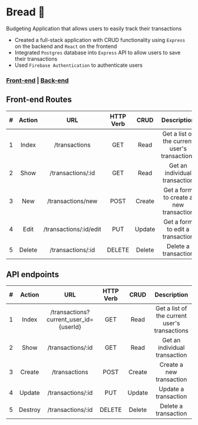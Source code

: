 # Bread 🍞

Budgeting Application that allows users to easily track their transactions

- Created a full-stack application with CRUD functionality using `Express` on the backend and `React` on the frontend
- Integrated `Postgres` database into `Express` API to allow users to save their transactions
- Used `Firebase Authentication` to authenticate users

### [Front-end](https://save-your-bread.netlify.app/) | [Back-end](https://budget-bread.fly.dev)

## Front-end Routes

|  #  | Action |          URL           | HTTP Verb |  CRUD  |                  Description                  |
| :-: | :----: | :--------------------: | :-------: | :----: | :-------------------------------------------: |
|  1  | Index  |     /transactions      |    GET    |  Read  | Get a list of the current user's transactions |
|  2  |  Show  |   /transactions/:id    |    GET    |  Read  |         Get an individual transaction         |
|  3  |  New   |   /transactions/new    |   POST    | Create |    Get a form to create a new transaction     |
|  4  |  Edit  | /transactions/:id/edit |    PUT    | Update |       Get a form to edit a transaction        |
|  5  | Delete |   /transactions/:id    |  DELETE   | Delete |             Delete a transaction              |

## API endpoints

|  #  | Action  |                  URL                   | HTTP Verb |  CRUD  |                  Description                  |
| :-: | :-----: | :------------------------------------: | :-------: | :----: | :-------------------------------------------: |
|  1  |  Index  | /transactions?current_user_id={userId} |    GET    |  Read  | Get a list of the current user's transactions |
|  2  |  Show   |           /transactions/:id            |    GET    |  Read  |         Get an individual transaction         |
|  3  | Create  |             /transactions              |   POST    | Create |           Create a new transaction            |
|  4  | Update  |           /transactions/:id            |    PUT    | Update |             Update a transaction              |
|  5  | Destroy |           /transactions/:id            |  DELETE   | Delete |             Delete a transaction              |
